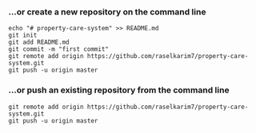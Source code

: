 ### …or create a new repository on the command line

```
echo "# property-care-system" >> README.md
git init
git add README.md
git commit -m "first commit"
git remote add origin https://github.com/raselkarim7/property-care-system.git
git push -u origin master
```

### …or push an existing repository from the command line

```
git remote add origin https://github.com/raselkarim7/property-care-system.git
git push -u origin master
```